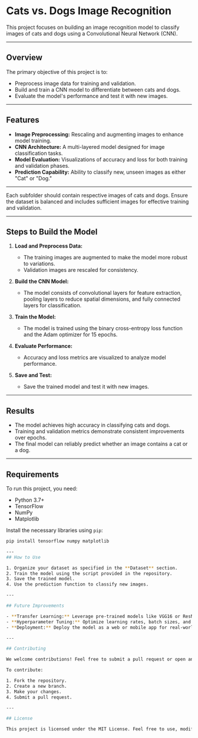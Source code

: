 # Cats vs. Dogs Image Recognition

This project focuses on building an image recognition model to classify images of cats and dogs using a Convolutional Neural Network (CNN).

---

## Overview

The primary objective of this project is to:
- Preprocess image data for training and validation.
- Build and train a CNN model to differentiate between cats and dogs.
- Evaluate the model's performance and test it with new images.

---

## Features

- **Image Preprocessing:** Rescaling and augmenting images to enhance model training.
- **CNN Architecture:** A multi-layered model designed for image classification tasks.
- **Model Evaluation:** Visualizations of accuracy and loss for both training and validation phases.
- **Prediction Capability:** Ability to classify new, unseen images as either "Cat" or "Dog."

---
Each subfolder should contain respective images of cats and dogs. Ensure the dataset is balanced and includes sufficient images for effective training and validation.

---

## Steps to Build the Model

1. **Load and Preprocess Data:**
   - The training images are augmented to make the model more robust to variations.
   - Validation images are rescaled for consistency.

2. **Build the CNN Model:**
   - The model consists of convolutional layers for feature extraction, pooling layers to reduce spatial dimensions, and fully connected layers for classification.

3. **Train the Model:**
   - The model is trained using the binary cross-entropy loss function and the Adam optimizer for 15 epochs.

4. **Evaluate Performance:**
   - Accuracy and loss metrics are visualized to analyze model performance.

5. **Save and Test:**
   - Save the trained model and test it with new images.

---

## Results

- The model achieves high accuracy in classifying cats and dogs.
- Training and validation metrics demonstrate consistent improvements over epochs.
- The final model can reliably predict whether an image contains a cat or a dog.

---

## Requirements

To run this project, you need:
- Python 3.7+
- TensorFlow
- NumPy
- Matplotlib

Install the necessary libraries using `pip`:
```bash
pip install tensorflow numpy matplotlib

---
## How to Use

1. Organize your dataset as specified in the **Dataset** section.
2. Train the model using the script provided in the repository.
3. Save the trained model.
4. Use the prediction function to classify new images.

---

## Future Improvements

- **Transfer Learning:** Leverage pre-trained models like VGG16 or ResNet to improve accuracy.
- **Hyperparameter Tuning:** Optimize learning rates, batch sizes, and other parameters.
- **Deployment:** Deploy the model as a web or mobile app for real-world use.

---

## Contributing

We welcome contributions! Feel free to submit a pull request or open an issue for suggestions, improvements, or bug reports.

To contribute:

1. Fork the repository.
2. Create a new branch.
3. Make your changes.
4. Submit a pull request.

---

## License

This project is licensed under the MIT License. Feel free to use, modify, and distribute it as needed.



 
